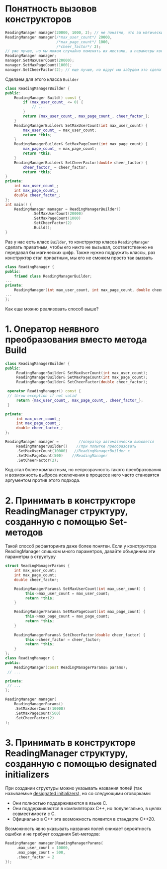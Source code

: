 # Понятность вызовов конструкторов
```cpp
ReadingManager manager(20000, 1000, 2); // не понятно, что за магические цифры
ReadingManager manager(/*max_user_count*/ 20000, 
					   /*max_page_count*/ 1000, 
					   /*cheer_factor*/ 2);
// уже лучше, но мы можем случайно поменять их местами, а параметры контсруктора оставить как есть
ReadingManager manager; 
manager.SetMaxUserCount(20000); 
manager.SetMaxPageCount(1000); 
manager.SetCheerFactor(2); // еще лучше, но вдруг мы забудем это сделать и вызовем метод которые работает с этими данным, раз мы им ничего не присвоили, то в них будет мусор, придется в методы пихать проверки
```

Сделаем для этого класса `Builder`

```cpp
class ReadingManagerBuilder { 
public: 
	ReadingManager Build() const {
		if (max_user_count_ <= 0) { 
			// ... 
		}
		return {max_user_count_, max_page_count_, cheer_factor_}; 
	}
	ReadingManagerBuilder& SetMaxUserCount(int max_user_count) {
		max_user_count_ = max_user_count;
		return *this;
	} 
	ReadingManagerBuilder& SetMaxPageCount(int max_page_count) { 
		max_page_count_ = max_page_count;
		return *this;
	} 
	ReadingManagerBuilder& SetCheerFactor(double cheer_factor) { 
		cheer_factor_ = cheer_factor;
		return *this;
} 
private: 
	int max_user_count_; 
	int max_page_count_; 
	double cheer_factor_; 
};
int main() { 
	ReadingManager manager = ReadingManagerBuilder() 
			.SetMaxUserCount(20000) 
			.SetMaxPageCount(1000) 
			.SetCheerFactor(2) 
			.Build();
}
```

Раз у нас есть класс `Builder`, то конструктор класса `ReadingManager` сделать приватным, чтобы его никто не вызывал, соответственно не передавал бы магических цифр. Также нужно подружить классы, раз конструктор стал приватным, мы его не сможем просто так вызвать

```cpp
class ReadingManager { 
public: 
	friend class ReadingManagerBuilder;
...
private: 
	ReadingManager(int max_user_count, int max_page_count, double cheer_factor) : user_page_counts_(max_user_count + 1, 0) {} 
... 
};
```

Как еще можно реализовать способ выше?

# 1. Оператор неявного преобразования вместо метода Build

```cpp
class ReadingManagerBuilder {
public:
	 ReadingManagerBuilder& SetMaxUserCount(int max_user_count);
	 ReadingManagerBuilder& SetMaxPageCount(int max_page_count);
	 ReadingManagerBuilder& SetCheerFactor(double cheer_factor);

 operator ReadingManager() const {
 // throw exception if not valid
	 return {max_user_count_, max_page_count_, cheer_factor_};
 }

private:
	 int max_user_count_;
	 int max_page_count_;
	 double cheer_factor_;
};

ReadingManager manager =         //оператор автоматически вызовется
	 ReadingManagerBuilder()    //при попытке преобразовать
	 .SetMaxUserCount(10000)   //ReadingManagerBuilder к
	 .SetMaxPageCount(500)    //ReadingManager
	 .SetCheerFactor(2);
```

Код стал более компактным, но непрозрачность такого преобразования и возможность выброса исключения в процессе него часто становятся аргументом против этого подхода.

# 2. Принимать в конструкторе ReadingManager структуру, созданную с помощью Set-методов
Такой способ рефакторинга даже более понятен. Если у конструктора ReadingManager слишком много параметров, давайте объединим эти параметры в структуру

```cpp
struct ReadingManagerParams {
	int max_user_count;
	int max_page_count;
	double cheer_factor;

	ReadingManagerParams& SetMaxUserCount(int max_user_count) {
		 this->max_user_count = max_user_count;
		 return *this;
	} 

	ReadingManagerParams& SetMaxPageCount(int max_page_count) {
		 this->max_page_count = max_page_count;
		 return *this;
	}
  
	ReadingManagerParams& SetCheerFactor(double cheer_factor) {
		 this->cheer_factor = cheer_factor;
		 return *this;
	}
};
class ReadingManager {
public:
	ReadingManager(const ReadingManagerParams& params);
 // ...

private:
 // ...
};

ReadingManager manager(
	ReadingManagerParams()
	.SetMaxUserCount(10000)
	.SetMaxPageCount(500)
	.SetCheerFactor(2)
);
```

# 3. Принимать в конструкторе ReadingManager структуру, созданную с помощью designated initializers
При создании структуры можно указывать названия полей (так называемые [designated initializers](https://en.cppreference.com/w/cpp/language/aggregate_initialization#Designated_initializers)), но со следующими оговорками:

-   Они полностью поддерживаются в языке C.
-   Они поддерживаются в компиляторах C++, но полулегально, в целях совместимости с C.
-   Официально в C++ эта возможность появится в стандарте C++20.

Возможность явно указывать названия полей снижает вероятность ошибки и не требует создания Set-методов:

```cpp
ReadingManager manager(ReadingManagerParams{
	 .max_user_count = 10000,
	 .max_page_count = 500,
	 .cheer_factor = 2
});
```